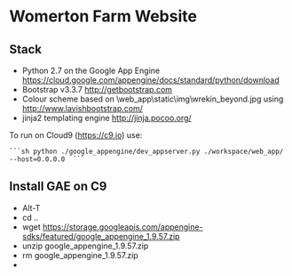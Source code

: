 # Womerton Farm Website

## Stack

* Python 2.7 on the Google App Engine https://cloud.google.com/appengine/docs/standard/python/download
* Bootstrap v3.3.7 http://getbootstrap.com
* Colour scheme based on \web_app\static\img\wrekin_beyond.jpg using http://www.lavishbootstrap.com/
* jinja2 templating engine http://jinja.pocoo.org/

To run on Cloud9 (https://c9.io) use:

    ```sh python ./google_appengine/dev_appserver.py ./workspace/web_app/ --host=0.0.0.0  ```

## Install GAE on C9

* Alt-T
* cd ..
* wget https://storage.googleapis.com/appengine-sdks/featured/google_appengine_1.9.57.zip
* unzip google_appengine_1.9.57.zip
* rm google_appengine_1.9.57.zip 
* 
